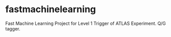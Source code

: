 # fastmachinelearning
Fast Machine Learning Project for Level 1 Trigger of ATLAS Experiment. Q/G tagger.
